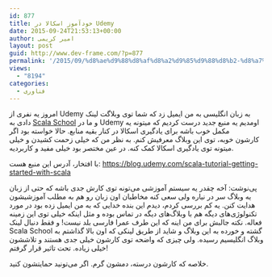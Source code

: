 ```yaml
---
id: 877
title: خودآموز اسکالا در Udemy
date: 2015-09-24T21:53:13+00:00
author: امیر کریمی
layout: post
guid: http://www.dev-frame.com/?p=877
permalink: '/2015/09/%d8%ae%d9%88%d8%af%d8%a2%d9%85%d9%88%d8%b2-%d8%a7%d8%b3%da%a9%d8%a7%d9%84%d8%a7-%d8%af%d8%b1-udemy/'
views:
  - "8194"
categories:
  - فناوری
---
```

امروز یه نفری از Udemy به زبان انگلیسی به من ایمیل زد که شما توی وبلاگت لینک دادی به <a href="https://twitter.github.io/scala_school" target="_blank">Scala School</a> و ما در Udemy اومدیم یه منبع جدید درست کردیم که میتونه یه مکمل خوب باشه برای یادگیری اسکالا در کنار بقیه منابع. حالا خواسته بود اگر کارشون خوبه، توی این وبلاگ معرفیش کنم. به نظر من که خیلی زحمت کشیدن و خیلی میتونه توی یادگیری اسکالا کمک کنه. در عین مختصر بود خیلی مفید و کاربردیه.

با افتخار، آدرس این منبع هست: <a href="https://blog.udemy.com/scala-tutorial-getting-started-with-scala" target="_blank">https://blog.udemy.com/scala-tutorial-getting-started-with-scala</a>

پی‌نوشت: آخه چقدر یه سیستم آموزشی می‌تونه توی کارش جدی باشه که حتی از زبان یه وبلاگ سر در نیاره ولی سعی کنه مخاطبان اون زبان رو هم به مطلب آموزشیشون هدایت کنن. یه کم بررسی کردم، دیدم این بنده خدایی که به من ایمیل زده بود در مورد تکنولوژی‌های دیگه هم با وبلاگ‌های دیگه در تماس بوده و مثل اینکه خیلی توی این زمینه فعاله. نکته جالبش برای من اینه که این طرف عمرا فارسی بلد نیست! و فقط دنبال لینک Scala School گشته و خورده به این وبلاگ و شاید از طریق لینکی که اون بالا گذاشتم به وبلاگ انگلیسیم رسیده. ولی چیزی که واضحه توی کارشون خیلی جدی هستند و تلاششون خیلی زیاده. تحت تاثیر قرار گرفتم!

خلاصه که کارشون درسته، دمشون گرم. اگر می‌تونید حمایتشون کنید.

&nbsp;